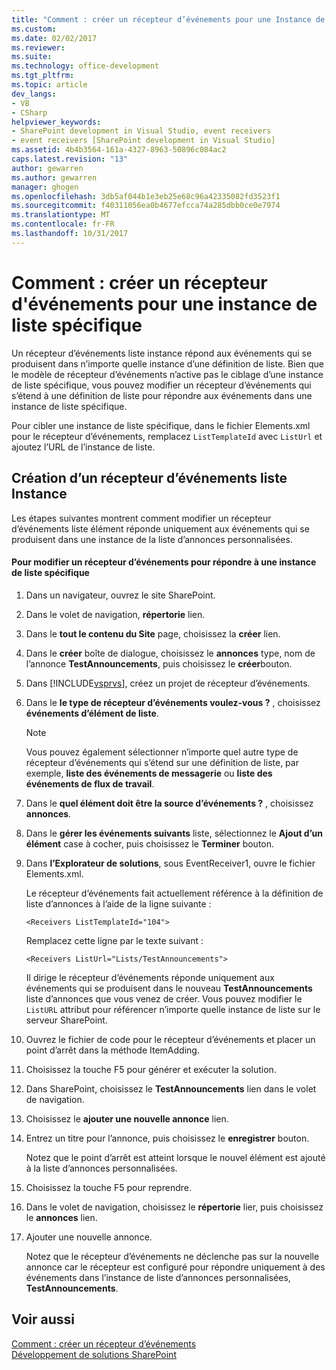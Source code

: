 ```yaml
---
title: "Comment : créer un récepteur d’événements pour une Instance de liste spécifique | Documents Microsoft"
ms.custom: 
ms.date: 02/02/2017
ms.reviewer: 
ms.suite: 
ms.technology: office-development
ms.tgt_pltfrm: 
ms.topic: article
dev_langs:
- VB
- CSharp
helpviewer_keywords:
- SharePoint development in Visual Studio, event receivers
- event receivers [SharePoint development in Visual Studio]
ms.assetid: 4b4b3564-161a-4327-8963-50896c084ac2
caps.latest.revision: "13"
author: gewarren
ms.author: gewarren
manager: ghogen
ms.openlocfilehash: 3db5af044b1e3eb25e68c96a42335082fd3523f1
ms.sourcegitcommit: f40311056ea0b4677efcca74a285dbb0ce0e7974
ms.translationtype: MT
ms.contentlocale: fr-FR
ms.lasthandoff: 10/31/2017
---
```

# <a name="how-to-create-an-event-receiver-for-a-specific-list-instance"></a>Comment : créer un récepteur d'événements pour une instance de liste spécifique
  Un récepteur d’événements liste instance répond aux événements qui se produisent dans n’importe quelle instance d’une définition de liste. Bien que le modèle de récepteur d’événements n’active pas le ciblage d’une instance de liste spécifique, vous pouvez modifier un récepteur d’événements qui s’étend à une définition de liste pour répondre aux événements dans une instance de liste spécifique.  
  
 Pour cibler une instance de liste spécifique, dans le fichier Elements.xml pour le récepteur d’événements, remplacez `ListTemplateId` avec `ListUrl` et ajoutez l’URL de l’instance de liste.  
  
## <a name="creating-a-list-instance-event-receiver"></a>Création d’un récepteur d’événements liste Instance  
 Les étapes suivantes montrent comment modifier un récepteur d’événements liste élément réponde uniquement aux événements qui se produisent dans une instance de la liste d’annonces personnalisées.  
  
#### <a name="to-modify-an-event-receiver-to-respond-to-a-specific-list-instance"></a>Pour modifier un récepteur d’événements pour répondre à une instance de liste spécifique  
  
1.  Dans un navigateur, ouvrez le site SharePoint.  
  
2.  Dans le volet de navigation, **répertorie** lien.  
  
3.  Dans le **tout le contenu du Site** page, choisissez la **créer** lien.  
  
4.  Dans le **créer** boîte de dialogue, choisissez le **annonces** type, nom de l’annonce **TestAnnouncements**, puis choisissez le **créer**bouton.  
  
5.  Dans [!INCLUDE[vsprvs](../sharepoint/includes/vsprvs-md.md)], créez un projet de récepteur d’événements.  
  
6.  Dans le **le type de récepteur d’événements voulez-vous ?** , choisissez **événements d’élément de liste**.  
  
    > [!NOTE]  
    >  Vous pouvez également sélectionner n’importe quel autre type de récepteur d’événements qui s’étend sur une définition de liste, par exemple, **liste des événements de messagerie** ou **liste des événements de flux de travail**.  
  
7.  Dans le **quel élément doit être la source d’événements ?** , choisissez **annonces**.  
  
8.  Dans le **gérer les événements suivants** liste, sélectionnez le **Ajout d’un élément** case à cocher, puis choisissez le **Terminer** bouton.  
  
9. Dans **l’Explorateur de solutions**, sous EventReceiver1, ouvre le fichier Elements.xml.  
  
     Le récepteur d’événements fait actuellement référence à la définition de liste d’annonces à l’aide de la ligne suivante :  
  
    ```  
    <Receivers ListTemplateId="104">  
    ```  
  
     Remplacez cette ligne par le texte suivant :  
  
    ```  
    <Receivers ListUrl="Lists/TestAnnouncements">  
    ```  
  
     Il dirige le récepteur d’événements réponde uniquement aux événements qui se produisent dans le nouveau **TestAnnouncements** liste d’annonces que vous venez de créer. Vous pouvez modifier le `ListURL` attribut pour référencer n’importe quelle instance de liste sur le serveur SharePoint.  
  
10. Ouvrez le fichier de code pour le récepteur d’événements et placer un point d’arrêt dans la méthode ItemAdding.  
  
11. Choisissez la touche F5 pour générer et exécuter la solution.  
  
12. Dans SharePoint, choisissez le **TestAnnouncements** lien dans le volet de navigation.  
  
13. Choisissez le **ajouter une nouvelle annonce** lien.  
  
14. Entrez un titre pour l’annonce, puis choisissez le **enregistrer** bouton.  
  
     Notez que le point d’arrêt est atteint lorsque le nouvel élément est ajouté à la liste d’annonces personnalisées.  
  
15. Choisissez la touche F5 pour reprendre.  
  
16. Dans le volet de navigation, choisissez le **répertorie** lier, puis choisissez le **annonces** lien.  
  
17. Ajouter une nouvelle annonce.  
  
     Notez que le récepteur d’événements ne déclenche pas sur la nouvelle annonce car le récepteur est configuré pour répondre uniquement à des événements dans l’instance de liste d’annonces personnalisées, **TestAnnouncements**.  
  
## <a name="see-also"></a>Voir aussi  
 [Comment : créer un récepteur d’événements](../sharepoint/how-to-create-an-event-receiver.md)   
 [Développement de solutions SharePoint](../sharepoint/developing-sharepoint-solutions.md)  
  
  